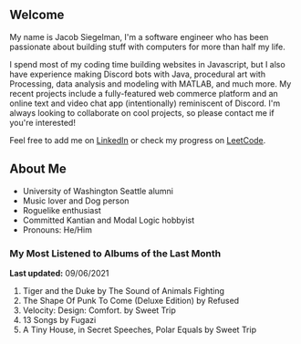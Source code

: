 
## Welcome
My name is Jacob Siegelman, I'm a software engineer who has been passionate about building stuff with computers for more than half my life.

I spend most of my coding time building websites in Javascript, but I also have experience making Discord bots with Java, procedural art with Processing, data analysis and modeling with MATLAB, and much more. My recent projects include a fully-featured web commerce platform and an online text and video chat app (intentionally) reminiscent of Discord. I'm always looking to collaborate on cool projects, so please contact me if you're interested!

Feel free to add me on [LinkedIn](https://www.linkedin.com/in/jacob-siegelman/) or check my progress on [LeetCode](https://leetcode.com/jsiegelman/).

## About Me
- University of Washington Seattle alumni
- Music lover and Dog person
- Roguelike enthusiast
- Committed Kantian and Modal Logic hobbyist
- Pronouns: He/Him

### My Most Listened to Albums of the Last Month
**Last updated:** 09/06/2021 <!-- lfm -->   
1. <!-- lfm -->Tiger and the Duke by The Sound of Animals Fighting  
2. <!-- lfm -->The Shape Of Punk To Come (Deluxe Edition) by Refused  
3. <!-- lfm -->Velocity: Design: Comfort. by Sweet Trip  
4. <!-- lfm -->13 Songs by Fugazi  
5. <!-- lfm -->A Tiny House, in Secret Speeches, Polar Equals by Sweet Trip  
